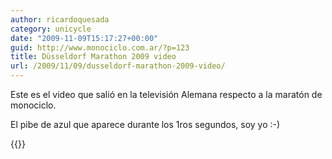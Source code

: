 ```yaml
---
author: ricardoquesada
category: unicycle
date: "2009-11-09T15:17:27+00:00"
guid: http://www.monociclo.com.ar/?p=123
title: Düsseldorf Marathon 2009 video
url: /2009/11/09/dusseldorf-marathon-2009-video/
---
```


Este es el video que salió en la televisión Alemana respecto a la maratón de
monociclo.

El pibe de azul que aparece durante los 1ros segundos, soy yo :-)

{{<youtube f0RY5O3fzRU >}}
